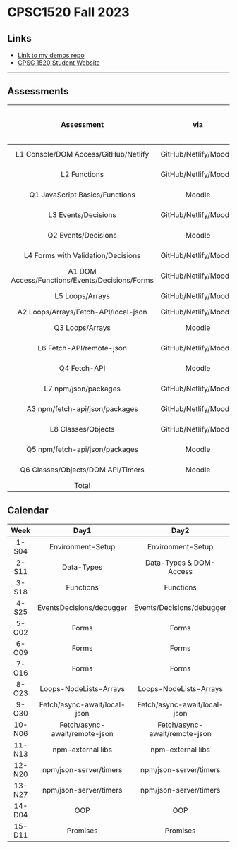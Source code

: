 # CPSC1520 Fall 2023

## Links

- [Link to my demos repo](https://github.com/RobbinLawJavaScript/javascript-demos.git)
- [CPSC 1520 Student Website](https://cpsc-1520.github.io/cpsc1520/)

---

## Assessments

|Assessment|via|Due 11:59 PM Friday|%|
|:-:|:-:|:-:|:-:|
|L1 Console/DOM Access/GitHub/Netlify|GitHub/Netlify/Moodle|Week 3|5
|L2 Functions|GitHub/Netlify/Moodle|Week 4|5
|Q1 JavaScript Basics/Functions|Moodle|Week 4|5
|L3 Events/Decisions|GitHub/Netlify/Moodle|Week 5|5
|Q2 Events/Decisions|Moodle|Week 5|5
|L4 Forms with Validation/Decisions|GitHub/Netlify/Moodle|Week 6|5
|A1 DOM Access/Functions/Events/Decisions/Forms|GitHub/Netlify/Moodle|Week 7|10
|L5 Loops/Arrays|GitHub/Netlify/Moodle|Week 8|5
|A2 Loops/Arrays/Fetch-API/local-json|GitHub/Netlify/Moodle|Week9|10
|Q3 Loops/Arrays|Moodle|Week 9|5
|L6 Fetch-API/remote-json|GitHub/Netlify/Moodle|Week 10|5
|Q4 Fetch-API|Moodle|Week 10|5
|L7 npm/json/packages|GitHub/Netlify/Moodle|Week 11|5
|A3 npm/fetch-api/json/packages|GitHub/Netlify/Moodle|Week 13|10
|L8 Classes/Objects|GitHub/Netlify/Moodle|Week 14|5
|Q5 npm/fetch-api/json/packages|Moodle|Week 14|5
|Q6 Classes/Objects/DOM API/Timers|Moodle|Week 15|5
|Total|||100|

## Calendar

|Week|Day1|Day2|Day3|Due|
|:-:|:-:|:-:|:-:|:-:|
|1-S04|Environment-Setup|Environment-Setup|Console-Variables|
|2-S11|Data-Types|Data-Types & DOM-Access|DOM-Access||
|3-S18|Functions|Functions|Functions|L1|
|4-S25|EventsDecisions/debugger|Events/Decisions/debugger|Events/Decisions/debugger|L2 Q1|
|5-O02|Forms|Forms|Forms|L3|
|6-O09|Forms|Forms|Forms|L4 Q2|
|7-O16|Forms|Forms|Forms|A1|
|8-O23|Loops-NodeLists-Arrays|Loops-NodeLists-Arrays|Loops-NodeLists-Arrays|L5|
|9-O30|Fetch/async-await/local-json|Fetch/async-await/local-json|Fetch/async-await/local-json|A2 Q3|
|10-N06|Fetch/async-await/remote-json|Fetch/async-await/remote-json|Fetch/async-await/remote-json|L6 Q4|
|11-N13|npm-external libs|npm-external libs|npm-external libs|L7|
|12-N20|npm/json-server/timers|npm/json-server/timers|npm/json-server/timers||
|13-N27|npm/json-server/timers|npm/json-server/timers|npm/json-server/timers|A3|
|14-D04|OOP|OOP|OOP|L8 Q5|
|15-D11|Promises|Promises|Promises|Q6|
